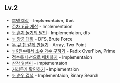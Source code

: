 
## Lv.2

- [호텔 대실](/Programmers/problems/LV2/호텔_대실.swift) - Implementaion, Sort
- [주차 요금 계산](/Programmers/problems/LV2/주차_요금_계산.swift) - Implementaion
- [✨ 혼자 놀기의 달인](/Programmers/problems/LV2/혼자_놀기의_달인.swift) - Implementaion, dfs
- [✨ 양궁 대회](/Programmers/problems/LV2/양궁대회.swift) - DFS, Brute Force
- [두 큐 합 같게 만들기](/Programmers/problems/LV2/두_큐_합_같게_만들기.swift) - Array, Two Point
- [✨K진수에서 소수 개수 구하기](/Programmers/problems/LV2/K진수에서_소수_개수_구하기.swift) - Radix OverFlow, Prime
- [정수를 나선으로 배치하지](/Programmers/problems/LV2/정수를_나선형으로_배치하기.swift) - Implementaion
- [삼각 달팽이](/Programmers/problems/LV2/%EC%82%BC%EA%B0%81_%EB%8B%AC%ED%8C%BD%EC%9D%B4.swift) - Implementaion
- [거리두기 확인하기](/Programmers/problems/LV2/%EA%B1%B0%EB%A6%AC%EB%91%90%EA%B8%B0_%ED%99%95%EC%9D%B8%ED%95%98%EA%B8%B0.swift) - Implementaion
- [✨ 순위 검색](/Programmers/problems/LV2/%EC%88%9C%EC%9C%84_%EA%B2%80%EC%83%89.swift) - Implementaion, Binary Search